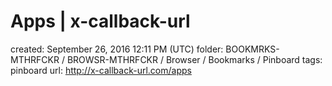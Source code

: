 # Apps | x-callback-url

created: September 26, 2016 12:11 PM (UTC)
folder: BOOKMRKS-MTHRFCKR / BROWSR-MTHRFCKR / Browser / Bookmarks / Pinboard
tags: pinboard
url: http://x-callback-url.com/apps